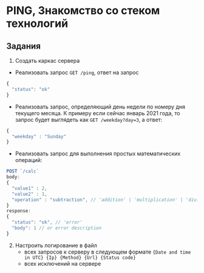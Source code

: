 # PING, Знакомство со стеком технологий

## Задания

1. Создать каркас сервера
  - Реализовать запрос `GET /ping`, ответ на запрос
  ```js
  {
    "status": "ok"
  }
  ```
  - Реализовать запрос, определяющий день недели по номеру дня текущего месяца. К примеру если сейчас январь 2021 года, то запрос будет выглядеть как `GET /weekday?day=3`, а ответ:
  ```js
  {
    "weekday" : "Sunday"
  }
  ``` 
  - Реализовать запрос для выполнения простых математических операций:
  ```js
  POST `/calc`
  body:
  {
    "value1" : 2,
    "value2" : 1,
    "operation" : "subtraction", // 'addition' | 'multiplication' | 'division'
  }
  response:
  {
    "status": "ok", // 'error'
    "body": 1 // or error description 
  }
  ```
2. Настроить логирование в файл
    - всех запросов к серверу в следующем формате `{Date and time in UTC} {Ip} {Method} {Url} {Status code}`
    - всех исключений на сервере
